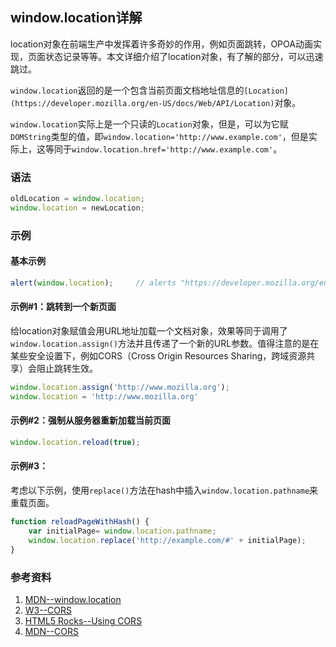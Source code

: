 window.location详解
---
location对象在前端生产中发挥着许多奇妙的作用，例如页面跳转，OPOA动画实现，页面状态记录等等。本文详细介绍了location对象，有了解的部分，可以迅速跳过。

`window.location`返回的是一个包含当前页面文档地址信息的`[Location](https://developer.mozilla.org/en-US/docs/Web/API/Location)`对象。

`window.location`实际上是一个只读的`Location`对象，但是，可以为它赋`DOMString`类型的值，即`window.location='http://www.example.com'`，但是实际上，这等同于`window.location.href='http://www.example.com'`。

### 语法

```javascript
oldLocation = window.location;
window.location = newLocation;
```

### 示例
#### 基本示例

```javascript
alert(window.location);     // alerts "https://developer.mozilla.org/en-us/docs/Web/API/window.location"
```

#### 示例#1：跳转到一个新页面

给location对象赋值会用URL地址加载一个文档对象，效果等同于调用了`window.location.assign()`方法并且传递了一个新的URL参数。值得注意的是在某些安全设置下，例如CORS（Cross Origin Resources Sharing，跨域资源共享）会阻止跳转生效。

```javascript
window.location.assign('http://www.mozilla.org');
window.location = 'http://www.mozilla.org'
```

#### 示例#2：强制从服务器重新加载当前页面

```javascript
window.location.reload(true);
```

#### 示例#3：

考虑以下示例，使用`replace()`方法在hash中插入`window.location.pathname`来重载页面。

```javascript
function reloadPageWithHash() {
    var initialPage= window.location.pathname;
    window.location.replace('http://example.com/#' + initialPage);
}
```

### 参考资料
1.  [MDN--window.location](https://developer.mozilla.org/en-US/docs/Web/API/Window.location)
2.  [W3--CORS](http://www.w3.org/TR/cors/)
3.  [HTML5 Rocks--Using CORS](http://www.html5rocks.com/en/tutorials/cors/)
4.  [MDN--CORS](https://developer.mozilla.org/en-US/docs/HTTP/Access_control_CORS)
